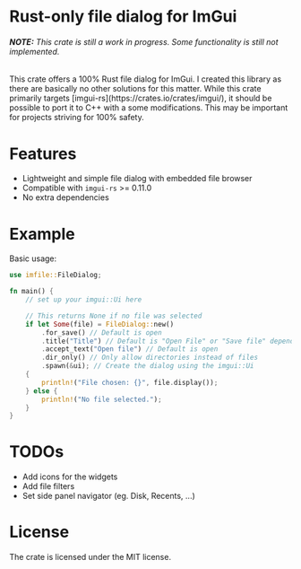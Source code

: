 # Rust-only file dialog for ImGui
<h6><i><b>NOTE:</b> This crate is still a work in progress. Some functionality is still not implemented.</i></h6>
This crate offers a 100% Rust file dialog for ImGui. I created this library as there are basically no other
solutions for this matter.
While this crate primarily targets [imgui-rs](https://crates.io/crates/imgui/), it should be possible to port
it to C++ with a some modifications. This may be important for projects striving for 100% safety.

# Features
- Lightweight and simple file dialog with embedded file browser
- Compatible with `imgui-rs` >= 0.11.0
- No extra dependencies

# Example
Basic usage:
```rust
use imfile::FileDialog;

fn main() {
    // set up your imgui::Ui here

    // This returns None if no file was selected
    if let Some(file) = FileDialog::new()
        .for_save() // Default is open
        .title("Title") // Default is "Open File" or "Save file" depending on the dialog type
        .accept_text("Open file") // Default is open
        .dir_only() // Only allow directories instead of files
        .spawn(&ui); // Create the dialog using the imgui::Ui
    {
        println!("File chosen: {}", file.display());
    } else {
        println!("No file selected.");
    }
}
```

# TODOs
- Add icons for the widgets
- Add file filters
- Set side panel navigator (eg. Disk, Recents, ...)

# License
The crate is licensed under the MIT license.

